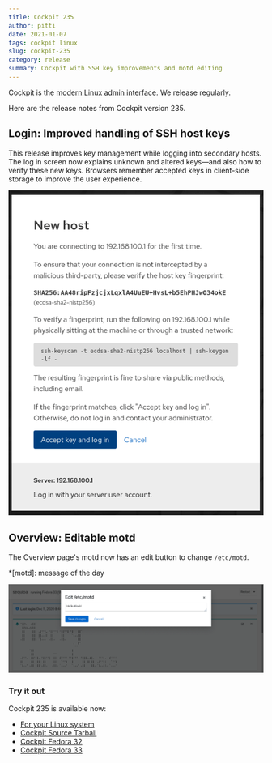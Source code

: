 ```yaml
---
title: Cockpit 235
author: pitti
date: 2021-01-07
tags: cockpit linux
slug: cockpit-235
category: release
summary: Cockpit with SSH key improvements and motd editing
---
```


Cockpit is the [modern Linux admin interface](https://cockpit-project.org/).  We release regularly.

Here are the release notes from Cockpit version 235.

## Login: Improved handling of SSH host keys

This release improves key management while logging into secondary hosts. The log in screen now explains unknown and altered keys&mdash;and also how to verify these new keys. Browsers remember accepted keys in client-side storage to improve the user experience.

![login page SSH fingerprint](/images/login-fingerprint.png)

## Overview: Editable motd

The Overview page's motd now has an edit button to change `/etc/motd`.

*[motd]: message of the day

![Overview motd editing](/images/overview-motd-edit.png)

### Try it out

Cockpit 235 is available now:

 * [For your Linux system](https://cockpit-project.org/running.html)
 * [Cockpit Source Tarball](https://github.com/cockpit-project/cockpit/releases/tag/235)
 * [Cockpit Fedora 32](https://bodhi.fedoraproject.org/updates/FEDORA-2021-ef799c5b6b)
 * [Cockpit Fedora 33](https://bodhi.fedoraproject.org/updates/FEDORA-2021-281e7c7bb6)
